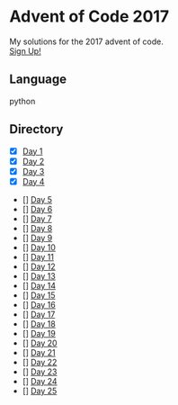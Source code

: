 # Advent of Code 2017
My solutions for the 2017 advent of code. 
<br>
[Sign Up!](http://adventofcode.com/2017)
<br>
## Language
python
## Directory
- [x] [Day 1](https://github.com/James-Burgess/aoc/tree/master/d1)
- [x] [Day 2](https://github.com/James-Burgess/aoc/tree/master/d2)
- [x] [Day 3](https://github.com/James-Burgess/aoc/tree/master/d3)
- [x] [Day 4](https://github.com/James-Burgess/aoc/tree/master/d4)
- [] [Day 5](https://github.com/James-Burgess/aoc/tree/master/d5)
- [] [Day 6](https://github.com/James-Burgess/aoc/tree/master/d6)
- [] [Day 7](https://github.com/James-Burgess/aoc/tree/master/d7)
- [] [Day 8](https://github.com/James-Burgess/aoc/tree/master/d8)
- [] [Day 9](https://github.com/James-Burgess/aoc/tree/master/d9)
- [] [Day 10](https://github.com/James-Burgess/aoc/tree/master/d10)
- [] [Day 11](https://github.com/James-Burgess/aoc/tree/master/d11)
- [] [Day 12](https://github.com/James-Burgess/aoc/tree/master/d12)
- [] [Day 13](https://github.com/James-Burgess/aoc/tree/master/d13)
- [] [Day 14](https://github.com/James-Burgess/aoc/tree/master/d14)
- [] [Day 15](https://github.com/James-Burgess/aoc/tree/master/d15)
- [] [Day 16](https://github.com/James-Burgess/aoc/tree/master/d16)
- [] [Day 17](https://github.com/James-Burgess/aoc/tree/master/d17)
- [] [Day 18](https://github.com/James-Burgess/aoc/tree/master/d18)
- [] [Day 19](https://github.com/James-Burgess/aoc/tree/master/d19)
- [] [Day 20](https://github.com/James-Burgess/aoc/tree/master/d20)
- [] [Day 21](https://github.com/James-Burgess/aoc/tree/master/d21)
- [] [Day 22](https://github.com/James-Burgess/aoc/tree/master/d22)
- [] [Day 23](https://github.com/James-Burgess/aoc/tree/master/d23)
- [] [Day 24](https://github.com/James-Burgess/aoc/tree/master/d24)
- [] [Day 25](https://github.com/James-Burgess/aoc/tree/master/d25)

